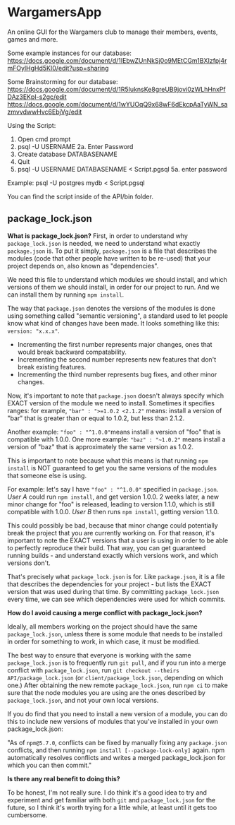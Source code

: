 # WargamersApp
An online GUI for the Wargamers club to manage their members, events, games and more.

Some example instances for our database: https://docs.google.com/document/d/1IEbwZUnNkSj0o9MEtCGm1BXIzfpj4rmFOylHgHd5KI0/edit?usp=sharing

Some Brainstorming for our database:
https://docs.google.com/document/d/1R5IuknsKe8greUB9jovi0zWLhHnxPfDAz3EKpI-s2gc/edit
https://docs.google.com/document/d/1wYUOqQ9x68wF6dEkcpAaTyWN_sazmvvdwwHvc6EbjVg/edit

Using the Script:
1. Open cmd prompt
2. psql -U USERNAME
2a. Enter Password
3. Create database DATABASENAME
4. Quit
5. psql -U USERNAME DATABASENAME < Script.pgsql
5a. enter password

Example: psql -U postgres mydb < Script.pgsql

You can find the script inside of the API/bin folder.

## package_lock.json

**What is package_lock.json?**
First, in order to understand why `package_lock.json` is needed, we need to understand what exactly `package.json` is. To put it simply, `package.json` is a file that describes the modules (code that other people have written to be re-used) that your project depends on, also known as "dependencies".

We need this file to understand which modules we should install, and which versions of them we should install, in order for our project to run. And we can install them by running `npm install`.

The way that `package.json` denotes the versions of the modules is done using something called "semantic versioning", a standard used to let people know what kind of changes have been made. It looks something like this: `version: "x.x.x"`.

* Incrementing the first number represents major changes, ones that would break backward compatability.
* Incrementing the second number represents new features that don't break existing features.
* Incrementing the third number represents bug fixes, and other minor changes.

Now, it's important to note that `package.json` doesn't always specify which EXACT version of the module we need to install. Sometimes it specifies ranges: for example, `"bar" : ">=1.0.2 <2.1.2"` means: install a version of "bar" that is greater than or equal to 1.0.2, but less than 2.1.2.

Another example: `"foo" : "^1.0.0"`means install a version of "foo" that is compatible with 1.0.0.
One more example: `"baz" : "~1.0.2"` means install a version of "baz" that is approximately the same version as 1.0.2.

This is important to note because what this means is that running `npm install` is NOT guaranteed to get you the same versions of the modules that someone else is using.

For example: let's say I have `"foo" : "^1.0.0"` specified in `package.json`.
*User A* could run `npm install`, and get version 1.0.0.
2 weeks later, a new minor change for "foo" is released, leading to version 1.1.0, which is still compatible with 1.0.0.
*User B* then runs `npm install`, getting version 1.1.0.

This could possibly be bad, because that minor change could potentially break the project that you are currently working on. For that reason, it's important to note the EXACT versions that a user is using in order to be able to perfectly reproduce their build. That way, you can get guaranteed running builds - and understand exactly which versions work, and which versions don't.

That's precisely what `package_lock.json` is for. Like `package.json`, it is a file that describes the dependencies for your project - but lists the EXACT version that was used during that time. By committing `package_lock.json` every time, we can see which dependencies were used for which commits.

**How do I avoid causing a merge conflict with package_lock.json?**

Ideally, all members working on the project should have the same `package_lock.json`, unless there is some module that needs to be installed in order for something to work, in which case, it must be modified.

The best way to ensure that everyone is working with the same `package_lock.json` is to frequently run `git pull`, and if you run into a merge conflict with `package_lock.json`, run `git checkout --theirs API/package_lock.json` (or `client/package_lock.json`, depending on which one.) After obtaining the new remote `package_lock.json`, run `npm ci` to make sure that the node modules you are using are the ones described by `package_lock.json`, and not your own local versions.

If you do find that you need to install a new version of a module, you can do this to include new versions of modules that you've installed in your own package_lock.json:

"As of `npm@5.7.0`, conflicts can be fixed by manually fixing any `package.json` conflicts, and then running `npm install [--package-lock-only]` again. npm automatically resolves conflicts and writes a merged package_lock.json for which you can then commit."

**Is there any real benefit to doing this?**

To be honest, I'm not really sure. I do think it's a good idea to try and experiment and get familiar with both `git` and `package_lock.json` for the future, so I think it's worth trying for a little while, at least until it gets too cumbersome.
